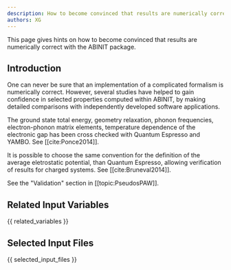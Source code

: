 ```yaml
---
description: How to become convinced that results are numerically correct
authors: XG
---
```

<!--- This is the source file for this topics. Can be edited. -->

This page gives hints on how to become convinced that results are numerically correct with the ABINIT package.

## Introduction

One can never be sure that an implementation of a complicated formalism is
numerically correct. However, several studies have helped to gain confidence
in selected properties computed within ABINIT, by making detailed comparisons
with independently developed software applications.

The ground state total energy, geometry relaxation, phonon frequencies,
electron-phonon matrix elements, temperature dependence of the electronic gap
has been cross checked with Quantum Espresso and YAMBO. See [[cite:Ponce2014]].

It is possible to choose the same convention for the definition of the average
eletrostatic potential, than Quantum Espresso, allowing verification of
results for charged systems. See [[cite:Bruneval2014]].

See the "Validation" section in [[topic:PseudosPAW]].



## Related Input Variables

{{ related_variables }}

## Selected Input Files

{{ selected_input_files }}

